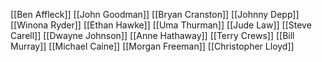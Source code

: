 [[Ben Affleck]]
[[John Goodman]]
[[Bryan Cranston]]
[[Johnny Depp]]
[[Winona Ryder]]
[[Ethan Hawke]]
[[Uma Thurman]]
[[Jude Law]]
[[Steve Carell]]
[[Dwayne Johnson]]
[[Anne Hathaway]]
[[Terry Crews]]
[[Bill Murray]]
[[Michael Caine]]
[[Morgan Freeman]]
[[Christopher Lloyd]]

